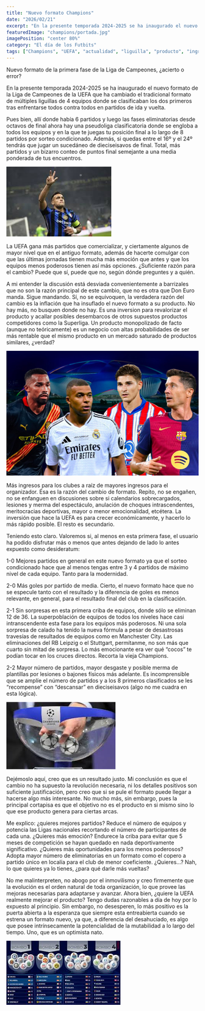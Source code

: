 ```yaml
---
title: "Nuevo formato Champions"
date: "2026/02/21"
excerpt: "En la presente temporada 2024-2025 se ha inaugurado el nuevo formato de la Liga de Campeones de la UEFA, ¿acierto o error?"
featuredImage: "champions/portada.jpg"
imagePosition: "center 80%"
category: "El día de los Futbits"
tags: ["Champions", "UEFA", "actualidad", "liguilla", "producto", "ingresos", "TV"]
---
```


Nuevo formato de la primera fase de la Liga de Campeones, ¿acierto o error?

En la presente temporada 2024-2025 se ha inaugurado el nuevo formato de la Liga de Campeones de la UEFA que ha cambiado el tradicional formato de múltiples liguillas de 4 equipos donde se clasificaban los dos primeros tras enfrentarse todos contra todos en partidos de ida y vuelta.

Pues bien, allí donde había 6 partidos y luego las fases eliminatorias desde octavos de final ahora hay una pseudoliga clasificatoria donde se engloba a todos los equipos y en la que te juegas tu posición final a lo largo de 8 partidos por sorteo condicionado. Además, si quedas entre el 16º y el 24º tendrás que jugar un sucedáneo de dieciseisavos de final. Total, más partidos y un bizarro conteo de puntos final semejante a una media ponderada de tus encuentros.

<img
  width={450}
  className="h-full rounded-lg object-cover object-center shadow-md flex-1  mx-auto"
  src="/images/champions/images.jpg"
  />

La UEFA gana más partidos que comercializar, y ciertamente algunos de mayor nivel que en el antiguo formato, además de hacerte comulgar con que las últimas jornadas tienen mucha más emoción que antes y que los equipos menos poderosos tienen así más opciones. ¿Suficiente razón para el cambio? Puede que sí, puede que no, según dónde preguntes y a quién.

A mi entender la discusión está desviada convenientemente a barrizales que no son la razón principal de este cambio, que no es otra que Don Euro manda. Sigue mandando. Sí, no se equivoquen, la verdadera razón del cambio es la inflación que ha insuflado el nuevo formato a su producto. No hay más, no busquen donde no hay. Es una inversion para revalorizar el producto y acallar posibles desembarcos de otros supuestos productos competidores como la Superliga. Un producto monopolizado de facto (aunque no teóricamente) es un negocio con altas probabilidades de ser más rentable que el mismo producto en un mercado saturado de productos similares, ¿verdad?

<img
  width={450}
  className="h-full rounded-lg object-cover object-center shadow-md flex-1  mx-auto"
  src="/images/champions/uefa.jpg"
  />

Más ingresos para los clubes a raíz de mayores ingresos para el organizador. Ésa es la razón del cambio de formato. Repito, no se engañen, no se enfanguen en discusiones sobre si calendarios sobrecargados, lesiones y merma del espectáculo, anulación de choques intrascendentes, meritocracias deportivas, mayor o menor emocionalidad, etcétera. La inversión que hace la UEFA es para crecer económicamente, y hacerlo lo más rápido posible. El resto es secundario.

Teniendo esto claro. Valoremos si, al menos en esta primera fase, el usuario ha podido disfrutar más o menos que antes dejando de lado lo antes expuesto como desideratum:

1-0 Mejores partidos en general en este nuevo formato ya que el sorteo condicionado hace que al menos tengas entre 3 y 4 partidos de máximo nivel de cada equipo. Tanto para la modernidad.

2-0 Más goles por partido de media. Cierto, el nuevo formato hace que no se especule tanto con el resultado y la diferencia de goles es menos relevante, en general, para el resultado final del club en la clasificación.

2-1 Sin sorpresas en esta primera criba de equipos, donde sólo se eliminan 12 de 36. La superpoblación de equipos de todos los niveles hace casi intranscendente esta fase para los equipos más poderosos. Ni una sola sorpresa de calado ha tenido la nueva fórmula a pesar de desastrosas travesías de resultados de equipos como en Manchester City. Las eliminaciones del RB Leipzig o el Stuttgart, permítanme, no son más que cuarto sin mitad de sorpresa. Lo más emocionante era ver qué “cocos” te podían tocar en los cruces directos. Recorta la vieja Champions.

2-2 Mayor número de partidos, mayor desgaste y posible merma de plantillas por lesiones o bajones físicos más adelante. Es incomprensible que se amplíe el número de partidos y a los 8 primeros clasificados se les “recompense” con “descansar” en dieciseisavos (algo no me cuadra en esta lógica).

<img
  width={450}
  className="h-full rounded-lg object-cover object-center shadow-md flex-1  mx-auto"
  src="/images/champions/download.jpg"
  />

Dejémoslo aquí, creo que es un resultado justo. Mi conclusión es que el cambio no ha supuesto la revolución necesaria, ni los detalles positivos son suficiente justificación, pero creo que si se pule el formato puede llegar a hacerse algo más interesante. No mucho más, sin embargo, pues la principal cortapisa es que el objetivo no es el producto en si mismo sino lo que ese producto genera para ciertas arcas. 

Me explico: ¿quieres mejores partidos? Reduce el número de equipos y potencia las Ligas nacionales recortando el número de participantes de cada una. ¿Quieres más emoción? Endurece la criba para evitar que 5 meses de competición se hayan quedado en nada deportivamente significativo. ¿Quieres más oportunidades para los menos poderosos? Adopta mayor número de eliminatorias en un formato como el copero a partido único en localía para el club de menor coeficiente. ¿Quieres…? Nah, lo que quieres ya lo tienes, ¿para qué darle más vueltas?

No me malinterpreten, no abogo por el inmovilismo y creo firmemente que la evolución es el orden natural de toda organización, lo que provee las mejoras necesarias para adaptarse y avanzar. Ahora bien, ¿quiere la UEFA realmente mejorar el producto? Tengo dudas razonables a día de hoy por lo expuesto al principio. Sin embargo, no desesperen, lo más positivo es la puerta abierta a la esperanza que siempre esta entreabierta cuando se estrena un formato nuevo, ya que, a diferencia del desahuciado, es algo que posee intrínsecamente la potencialidad de la mutabilidad a lo largo del tiempo. Uno, que es un optimista nato. 

<img
  width={450}
  className="h-full rounded-lg object-cover object-center shadow-md flex-1 mx-auto"
  src="/images/champions/download-1.jpg"
  />